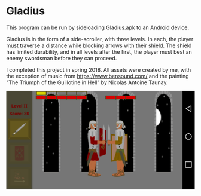 # Gladius
This program can be run by sideloading Gladius.apk to an Android device.

Gladius is in the form of a side-scroller, with three levels. In each, the player must traverse a distance while blocking arrows with their shield. The shield has limited durability, and in all levels after the first, the player must best an enemy swordsman before they can proceed.

I completed this project in spring 2018. All assets were created by me, with the exception of music from https://www.bensound.com/ and the painting “The Triumph of the Guillotine in Hell” by Nicolas Antoine Taunay.

![Screenshot:](https://github.com/ZacharyWyatt/Gladius/blob/master/Screenshots/Screenshot_3.png)
